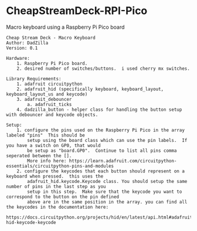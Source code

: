 # CheapStreamDeck-RPI-Pico
Macro keyboard using a Raspberry Pi Pico board


    Cheap Stream Deck - Macro Keyboard
    Author: DadZilla
    Version: 0.1
    
    Hardware:
        1. Raspberry Pi Pico board.
        2. desired number of switches/buttons.  i used cherry mx switches.
    
    Library Requirements:
        1. adafruit circuitpython
        2. adafruit_hid (specifically keyboard, keyboard_layout, keyboard_layout_us and keycode)
        3. adafruit_debouncer
            a. adafruit_ticks
        4. dadzilla_button - helper class for handling the button setup with debouncer and keycode objects.
    
    Setup:
        1. configure the pins used on the Raspberry Pi Pico in the array  labeled "pins"  This should be
            setup using the board class which can use the pin labels.  If you have a switch on GP0, that would
            be setup as "board.GP0".  Continue to list all pins comma seperated between the [].
            More info here: https://learn.adafruit.com/circuitpython-essentials/circuitpython-pins-and-modules
        2. configure the keycodes that each button should represent on a keyboard when pressed.  this uses the
            adafruit_hid.keycode.Keycode class. You should setup the same number of pins in the last step as you
            setup in this step.  Make sure that the keycode you want to correspond to the button on the pin defined
            above are in the same position in the array. you can find all the keycodes in the documentation here:
            https://docs.circuitpython.org/projects/hid/en/latest/api.html#adafruit-hid-keycode-keycode
